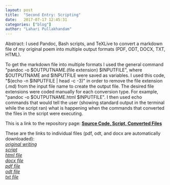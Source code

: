 ```yaml
---
layout: post
title:  "Second Entry: Scripting"
date:   2017-07-17 12:45:31
categories: ["blog"]
author: "Lahari Pullakhandam"
---
```


Abstract: I used Pandoc, Bash scripts, and TeXLive to convert a markdown file of my original poem into multiple output formats (PDF, ODT, DOCX, TXT, HTML).

To get the markdown file into multiple formats I used the general command "pandoc -o $OUTPUTNAME.(file extension) $INPUTFILE", where $OUTPUTNAME and $INPUTFILE were saved as variables.  
I used this code, "$(echo -n $INPUTFILE | head -c -3)" in order to remove the file extension (.md) from the input file name to create the output file. 
The desired file extensions were coded manually for each conversion type. For example, "pandoc -o $OUTPUTNAME.html $INPUTFILE".
I then used echo commands that would tell the user (showing standard output in the terminal while the script ran) what is happening when the commands that converted the files in the script were executing.

This is a link to the repository page: 
[**Source Code, Script, Converted Files**](https://github.com/slahari1/slahari1-convert-documents)  

These are the links to individual files (pdf, odt, and docx are automatically downloaded):  
[*original writing*](https://github.com/slahari1/slahari1-convert-documents/blob/master/original_writing.md)  
[*script*](https://github.com/slahari1/slahari1-convert-documents/blob/master/convert_original_writing.sh)  
[*html file*](https://github.com/slahari1/slahari1-convert-documents/raw/master/original_writing.html)  
[*docx file*](https://github.com/slahari1/slahari1-convert-documents/raw/master/original_writing.docx)  
[*pdf file*](https://github.com/slahari1/slahari1-convert-documents/raw/master/original_writing.pdf)  
[*odt file*](https://github.com/slahari1/slahari1-convert-documents/raw/master/original_writing.odt)  
[*txt file*](https://github.com/slahari1/slahari1-convert-documents/blob/master/original_writing.txt)  


